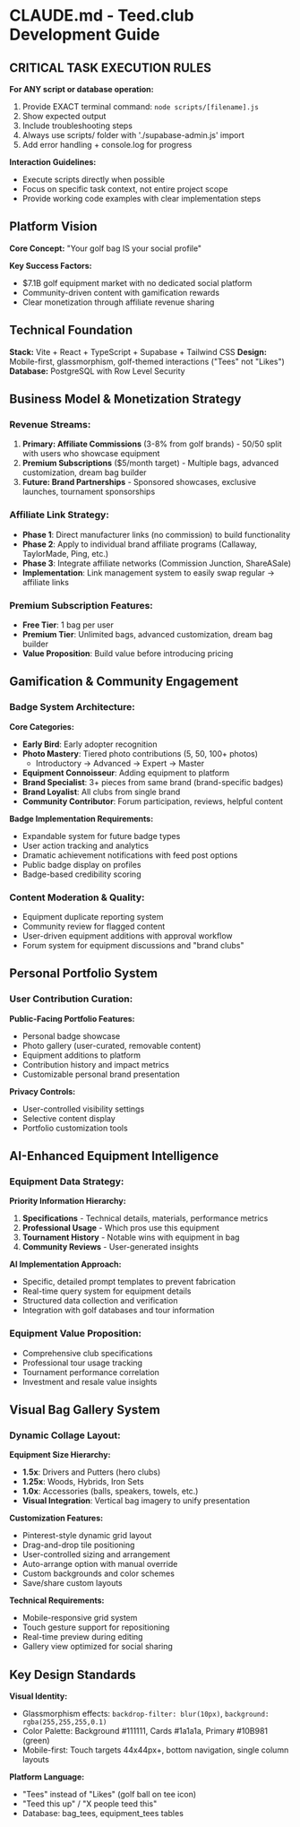 # CLAUDE.md - Teed.club Development Guide

## CRITICAL TASK EXECUTION RULES

**For ANY script or database operation:**
1. Provide EXACT terminal command: `node scripts/[filename].js`
2. Show expected output
3. Include troubleshooting steps
4. Always use scripts/ folder with './supabase-admin.js' import
5. Add error handling + console.log for progress

**Interaction Guidelines:**
- Execute scripts directly when possible
- Focus on specific task context, not entire project scope
- Provide working code examples with clear implementation steps

## Platform Vision

**Core Concept:** "Your golf bag IS your social profile"

**Key Success Factors:**
- $7.1B golf equipment market with no dedicated social platform
- Community-driven content with gamification rewards
- Clear monetization through affiliate revenue sharing

## Technical Foundation

**Stack:** Vite + React + TypeScript + Supabase + Tailwind CSS
**Design:** Mobile-first, glassmorphism, golf-themed interactions ("Tees" not "Likes")
**Database:** PostgreSQL with Row Level Security

## Business Model & Monetization Strategy

### Revenue Streams:
1. **Primary: Affiliate Commissions** (3-8% from golf brands) - 50/50 split with users who showcase equipment
2. **Premium Subscriptions** ($5/month target) - Multiple bags, advanced customization, dream bag builder
3. **Future: Brand Partnerships** - Sponsored showcases, exclusive launches, tournament sponsorships

### Affiliate Link Strategy:
- **Phase 1**: Direct manufacturer links (no commission) to build functionality
- **Phase 2**: Apply to individual brand affiliate programs (Callaway, TaylorMade, Ping, etc.)
- **Phase 3**: Integrate affiliate networks (Commission Junction, ShareASale)
- **Implementation**: Link management system to easily swap regular → affiliate links

### Premium Subscription Features:
- **Free Tier**: 1 bag per user
- **Premium Tier**: Unlimited bags, advanced customization, dream bag builder
- **Value Proposition**: Build value before introducing pricing

## Gamification & Community Engagement

### Badge System Architecture:
**Core Categories:**
- **Early Bird**: Early adopter recognition
- **Photo Mastery**: Tiered photo contributions (5, 50, 100+ photos)
  - Introductory → Advanced → Expert → Master
- **Equipment Connoisseur**: Adding equipment to platform
- **Brand Specialist**: 3+ pieces from same brand (brand-specific badges)
- **Brand Loyalist**: All clubs from single brand
- **Community Contributor**: Forum participation, reviews, helpful content

**Badge Implementation Requirements:**
- Expandable system for future badge types
- User action tracking and analytics
- Dramatic achievement notifications with feed post options
- Public badge display on profiles
- Badge-based credibility scoring

### Content Moderation & Quality:
- Equipment duplicate reporting system
- Community review for flagged content
- User-driven equipment additions with approval workflow
- Forum system for equipment discussions and "brand clubs"

## Personal Portfolio System

### User Contribution Curation:
**Public-Facing Portfolio Features:**
- Personal badge showcase
- Photo gallery (user-curated, removable content)
- Equipment additions to platform
- Contribution history and impact metrics
- Customizable personal brand presentation

**Privacy Controls:**
- User-controlled visibility settings
- Selective content display
- Portfolio customization tools

## AI-Enhanced Equipment Intelligence

### Equipment Data Strategy:
**Priority Information Hierarchy:**
1. **Specifications** - Technical details, materials, performance metrics
2. **Professional Usage** - Which pros use this equipment
3. **Tournament History** - Notable wins with equipment in bag
4. **Community Reviews** - User-generated insights

**AI Implementation Approach:**
- Specific, detailed prompt templates to prevent fabrication
- Real-time query system for equipment details
- Structured data collection and verification
- Integration with golf databases and tour information

### Equipment Value Proposition:
- Comprehensive club specifications
- Professional tour usage tracking
- Tournament performance correlation
- Investment and resale value insights

## Visual Bag Gallery System

### Dynamic Collage Layout:
**Equipment Size Hierarchy:**
- **1.5x**: Drivers and Putters (hero clubs)
- **1.25x**: Woods, Hybrids, Iron Sets
- **1.0x**: Accessories (balls, speakers, towels, etc.)
- **Visual Integration**: Vertical bag imagery to unify presentation

**Customization Features:**
- Pinterest-style dynamic grid layout
- Drag-and-drop tile positioning
- User-controlled sizing and arrangement
- Auto-arrange option with manual override
- Custom backgrounds and color schemes
- Save/share custom layouts

**Technical Requirements:**
- Mobile-responsive grid system
- Touch gesture support for repositioning
- Real-time preview during editing
- Gallery view optimized for social sharing

## Key Design Standards

**Visual Identity:**
- Glassmorphism effects: `backdrop-filter: blur(10px)`, `background: rgba(255,255,255,0.1)`
- Color Palette: Background #111111, Cards #1a1a1a, Primary #10B981 (green)
- Mobile-first: Touch targets 44x44px+, bottom navigation, single column layouts

**Platform Language:**
- "Tees" instead of "Likes" (golf ball on tee icon)
- "Teed this up" / "X people teed this"
- Database: bag_tees, equipment_tees tables